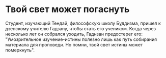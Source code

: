 # Твой свет может погаснуть

Студент, изучающий Тендай, философскую школу Буддизма, пришел к дзенскому учителю Гадзану, чтобы стать его учеником. Когда через несколько лет он собрался уходить, Гаднзан предостерег его: "Умозрительное изучение-истины полезно лишь как путь собирания материала для проповеди. Но помни, твой свет истины может померкнуть".
